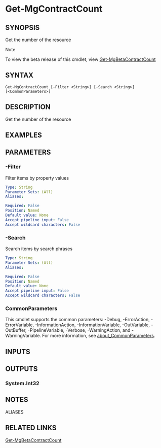 ﻿---
external help file: Microsoft.Graph.Identity.DirectoryManagement-help.xml
Module Name: Microsoft.Graph.Identity.DirectoryManagement
online version: https://learn.microsoft.com/powershell/module/microsoft.graph.identity.directorymanagement/get-mgcontractcount
schema: 2.0.0
---

# Get-MgContractCount

## SYNOPSIS
Get the number of the resource

> [!NOTE]
> To view the beta release of this cmdlet, view [Get-MgBetaContractCount](/powershell/module/Microsoft.Graph.Beta.Identity.DirectoryManagement/Get-MgBetaContractCount?view=graph-powershell-beta)

## SYNTAX

```
Get-MgContractCount [-Filter <String>] [-Search <String>] [<CommonParameters>]
```

## DESCRIPTION
Get the number of the resource

## EXAMPLES

## PARAMETERS

### -Filter
Filter items by property values

```yaml
Type: String
Parameter Sets: (All)
Aliases:

Required: False
Position: Named
Default value: None
Accept pipeline input: False
Accept wildcard characters: False
```

### -Search
Search items by search phrases

```yaml
Type: String
Parameter Sets: (All)
Aliases:

Required: False
Position: Named
Default value: None
Accept pipeline input: False
Accept wildcard characters: False
```

### CommonParameters
This cmdlet supports the common parameters: -Debug, -ErrorAction, -ErrorVariable, -InformationAction, -InformationVariable, -OutVariable, -OutBuffer, -PipelineVariable, -Verbose, -WarningAction, and -WarningVariable. For more information, see [about_CommonParameters](http://go.microsoft.com/fwlink/?LinkID=113216).

## INPUTS

## OUTPUTS

### System.Int32
## NOTES

ALIASES

## RELATED LINKS

[Get-MgBetaContractCount](/powershell/module/Microsoft.Graph.Beta.Identity.DirectoryManagement/Get-MgBetaContractCount?view=graph-powershell-beta)

